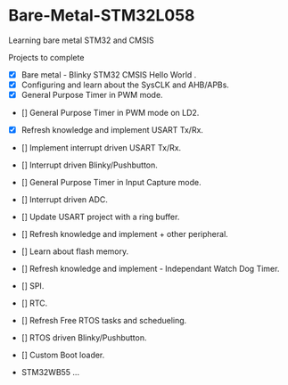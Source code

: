 # Bare-Metal-STM32L058
Learning bare metal STM32 and CMSIS

Projects to complete

- [x] Bare metal - Blinky STM32 CMSIS Hello World .
- [x] Configuring and learn about the SysCLK and AHB/APBs.
- [x] General Purpose Timer in PWM mode.
- [] General Purpose Timer in PWM mode on LD2.
- [x] Refresh knowledge and implement USART Tx/Rx.
- [] Implement interrupt driven USART Tx/Rx.
- [] Interrupt driven Blinky/Pushbutton.
- [] General Purpose Timer in Input Capture mode.
- [] Interrupt driven ADC.
- [] Update USART project with a ring buffer. 
- [] Refresh knowledge and implement + other peripheral.
- [] Learn about flash memory.
- [] Refresh knowledge and implement - Independant Watch Dog Timer.
- [] SPI.
- [] RTC.
- [] Refresh Free RTOS tasks and schedueling. 
- [] RTOS driven Blinky/Pushbutton.
- [] Custom Boot loader.

- STM32WB55 ...
